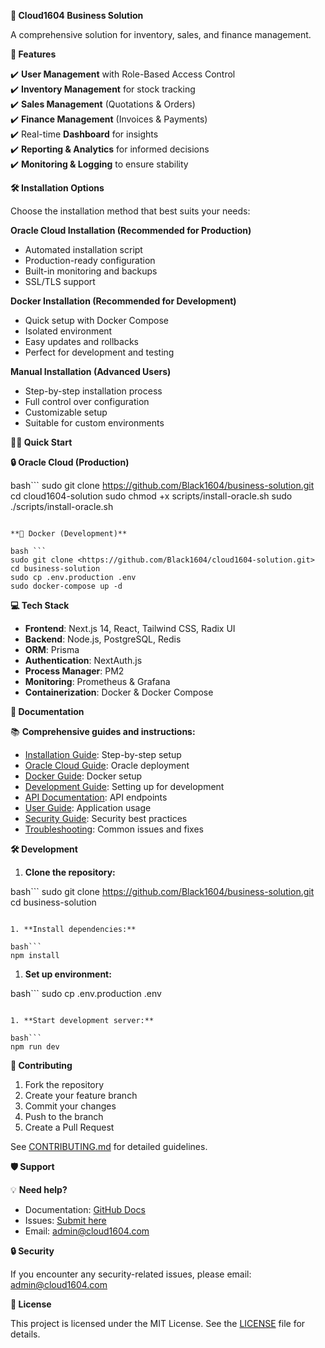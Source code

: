 **🌟 Cloud1604 Business Solution**

A comprehensive solution for inventory, sales, and finance management.

**🚀 Features**

✔️ **User Management** with Role-Based Access Control  
✔️ **Inventory Management** for stock tracking  
✔️ **Sales Management** (Quotations & Orders)  
✔️ **Finance Management** (Invoices & Payments)  
✔️ Real-time **Dashboard** for insights  
✔️ **Reporting & Analytics** for informed decisions  
✔️ **Monitoring & Logging** to ensure stability

**🛠️ Installation Options**

Choose the installation method that best suits your needs:

**Oracle Cloud Installation (Recommended for Production)**

- Automated installation script
- Production-ready configuration
- Built-in monitoring and backups
- SSL/TLS support

**Docker Installation (Recommended for Development)**

- Quick setup with Docker Compose
- Isolated environment
- Easy updates and rollbacks
- Perfect for development and testing

**Manual Installation (Advanced Users)**

- Step-by-step installation process
- Full control over configuration
- Customizable setup
- Suitable for custom environments

**🏃‍♂️ Quick Start**

**🔒 Oracle Cloud (Production)**

bash```
sudo git clone <https://github.com/Black1604/business-solution.git>
cd cloud1604-solution
sudo chmod +x scripts/install-oracle.sh
sudo ./scripts/install-oracle.sh
```

**🐳 Docker (Development)**

bash ```
sudo git clone <https://github.com/Black1604/cloud1604-solution.git>
cd business-solution
sudo cp .env.production .env
sudo docker-compose up -d
```

**💻 Tech Stack**

- **Frontend**: Next.js 14, React, Tailwind CSS, Radix UI
- **Backend**: Node.js, PostgreSQL, Redis
- **ORM**: Prisma
- **Authentication**: NextAuth.js
- **Process Manager**: PM2
- **Monitoring**: Prometheus & Grafana
- **Containerization**: Docker & Docker Compose

**📖 Documentation**

📚 **Comprehensive guides and instructions:**

- [Installation Guide](docs/INSTALL.md): Step-by-step setup
- [Oracle Cloud Guide](docs/ORACLE-CLOUD.md): Oracle deployment
- [Docker Guide](docs/DOCKER.md): Docker setup
- [Development Guide](docs/DEVELOPMENT.md): Setting up for development
- [API Documentation](docs/API.md): API endpoints
- [User Guide](docs/USER-GUIDE.md): Application usage
- [Security Guide](docs/SECURITY.md): Security best practices
- [Troubleshooting](docs/TROUBLESHOOTING.md): Common issues and fixes

**🛠️ Development**

1. **Clone the repository:**

bash```
sudo git clone <https://github.com/Black1604/business-solution.git>
cd business-solution
```

1. **Install dependencies:**

bash```
npm install
```

1. **Set up environment:**

bash```
sudo cp .env.production .env
```

1. **Start development server:**

bash```
npm run dev
```

**🤝 Contributing**

1. Fork the repository
2. Create your feature branch
3. Commit your changes
4. Push to the branch
5. Create a Pull Request

See [CONTRIBUTING.md](docs/CONTRIBUTING.md) for detailed guidelines.

**🛡️ Support**

💡 **Need help?**

- Documentation: [GitHub Docs](https://github.com/Black1604/cloud-solution/docs)
- Issues: [Submit here](https://github.com/Black1604/cloudsolution/issues)
- Email: <admin@cloud1604.com>

**🔒 Security**

If you encounter any security-related issues, please email: <admin@cloud1604.com>

**📜 License**

This project is licensed under the MIT License. See the [LICENSE](LICENSE) file for details.
